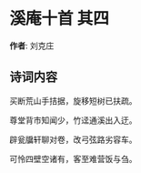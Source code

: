 # 溪庵十首  其四

**作者**: 刘克庄

## 诗词内容

买断荒山手拮据，旋移短树已扶疏。

尊堂背市知闻少，竹迳通溪出入迂。

辟瓮牖轩聊对卷，改弓弦路劣容车。

可怜四壁空诸有，客至难营饭与刍。

